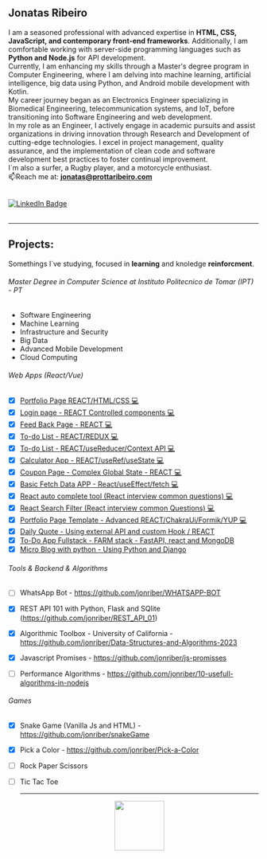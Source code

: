 ## **Jonatas Ribeiro**

I am a seasoned professional with advanced expertise in **HTML, CSS, JavaScript, and contemporary front-end frameworks**. Additionally, I am comfortable working with server-side programming languages such as **Python and Node.js** for API development. 
<br/>
Currently, I am enhancing my skills through a Master's degree program in Computer Engineering, where I am delving into machine learning, artificial intelligence, big data using Python, and Android mobile development with Kotlin. 
<br/>
My career journey began as an Electronics Engineer specializing in Biomedical Engineering, telecommunication systems, and IoT, before transitioning into Software Engineering and web development. 
<br/>
In my role as an Engineer, I actively engage in academic pursuits and assist organizations in driving innovation through Research and Development of cutting-edge technologies. I excel in project management, quality assurance, and the implementation of clean code and software development best practices to foster continual improvement.
<br/>
I´m also a surfer, a Rugby player, and a motorcycle enthusiast.
<br/>
📫Reach me at: <b>jonatas@prottaribeiro.com</b>
<br/>
<br/>
<div id="badges" align="start">
  <a href="https://www.linkedin.com/in/jonatas-ribeiro/">
    <img src="https://img.shields.io/badge/LinkedIn-blue?style=for-the-badge&logo=linkedin&logoColor=white" alt="LinkedIn Badge"/>
  </a>
<div/>
<br/>

---

## Projects:
Somethings I´ve studying, focused in **learning** and knoledge **reinforcment**.

###### Master Degree in Computer Science at Instituto Politecnico de Tomar (IPT) - PT
* Software Engineering
* Machine Learning
* Infrastructure and Security
* Big Data
* Advanced Mobile Development
* Cloud Computing

###### Web Apps (React/Vue)
- [X] <a href="https://prottaribeiro.com">Portfolio Page REACT/HTML/CSS 💻</a> 
- [X] <a href="https://jonriber.github.io/META-REACT-BASICS-2023/">Login page - REACT Controlled components 💻</a>
- [X] <a href="https://jonriber.github.io/feed-back-page/">Feed Back Page - REACT 💻</a>
- [X] <a href="https://github.com/jonriber/toDoapp-redux-example">To-do List - REACT/REDUX 💻</a>
- [X] <a href="https://jonriber.github.io/to-do-list-app/">To-do List - REACT/useReducer/Context API 💻</a>
- [X] <a href="https://jonriber.github.io/simple-calculator-app/">Calculator App - REACT/useRef/useState 💻</a>
- [X] <a href="https://jonriber.github.io/react-complex-state/">Coupon Page - Complex Global State - REACT 💻</a>
- [X] <a href="https://jonriber.github.io/basic-fetch-data/">Basic Fetch Data APP - React/useEffect/fetch 💻</a>
- [X]  <a href="https://github.com/jonriber/React-Auto-complete">React auto complete tool (React interview common questions) 💻</a>
- [X]  <a href="https://github.com/jonriber/REACT---SEARCH-FILTER">React Search Filter (React interview common Questions) 💻</a>
- [X] <a href="https://jonriber.github.io/advanced-react-portfolio/">Portfolio Page Template - Advanced REACT/ChakraUi/Formik/YUP 💻</a> 
- [X] <a href="https://jonriber.github.io/randomQuotes-2023/">Daily Quote - Using external API and custom Hook / REACT </a>
- [X] <a href="https://github.com/jonriber/to-do-list-full-stack-FARM">To-Do App Fullstack - FARM stack - FastAPI, react and MongoDB </a>
- [X] <a href="https://github.com/jonriber/jonatas_personal_blog_project">Micro Blog with python - Using Python and Django </a>

###### Tools & Backend & Algorithms
- [ ] WhatsApp Bot - https://github.com/jonriber/WHATSAPP-BOT
- [X] REST API 101 with Python, Flask and SQlite (https://github.com/jonriber/REST_API_01)
- [X] Algorithmic Toolbox - University of California - https://github.com/jonriber/Data-Structures-and-Algorithms-2023
- [X] Javascript Promises - https://github.com/jonriber/js-promisses
- [ ] Performance Algorithms - https://github.com/jonriber/10-usefull-algorithms-in-nodejs


###### Games
- [X] Snake Game (Vanilla Js and HTML) - https://github.com/jonriber/snakeGame
- [X] Pick a Color - https://github.com/jonriber/Pick-a-Color
- [ ] Rock Paper Scissors
- [ ] Tic Tac Toe 

  ---

  <div align="center">
        <img src="https://media.giphy.com/media/fwbZnTftCXVocKzfxR/giphy.gif" width="100" height="100" />
  </div>


